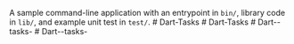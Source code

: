 A sample command-line application with an entrypoint in `bin/`, library code
in `lib/`, and example unit test in `test/`.
#   D a r t - T a s k s  
 #   D a r t - T a s k s  
 #   D a r t - - t a s k s -  
 #   D a r t - - t a s k s -  
 